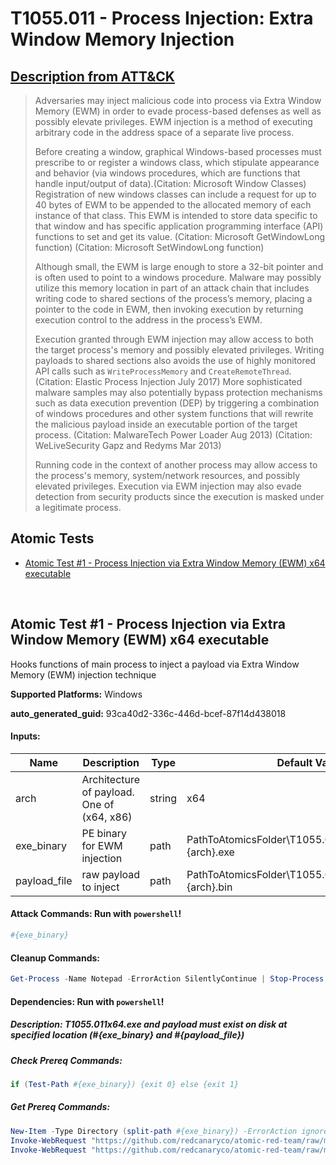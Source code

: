 # T1055.011 - Process Injection: Extra Window Memory Injection
## [Description from ATT&CK](https://attack.mitre.org/techniques/T1055/011)
<blockquote>

Adversaries may inject malicious code into process via Extra Window Memory (EWM) in order to evade process-based defenses as well as possibly elevate privileges. EWM injection is a method of executing arbitrary code in the address space of a separate live process. 

Before creating a window, graphical Windows-based processes must prescribe to or register a windows class, which stipulate appearance and behavior (via windows procedures, which are functions that handle input/output of data).(Citation: Microsoft Window Classes) Registration of new windows classes can include a request for up to 40 bytes of EWM to be appended to the allocated memory of each instance of that class. This EWM is intended to store data specific to that window and has specific application programming interface (API) functions to set and get its value. (Citation: Microsoft GetWindowLong function) (Citation: Microsoft SetWindowLong function)

Although small, the EWM is large enough to store a 32-bit pointer and is often used to point to a windows procedure. Malware may possibly utilize this memory location in part of an attack chain that includes writing code to shared sections of the process’s memory, placing a pointer to the code in EWM, then invoking execution by returning execution control to the address in the process’s EWM.

Execution granted through EWM injection may allow access to both the target process's memory and possibly elevated privileges. Writing payloads to shared sections also avoids the use of highly monitored API calls such as <code>WriteProcessMemory</code> and <code>CreateRemoteThread</code>.(Citation: Elastic Process Injection July 2017) More sophisticated malware samples may also potentially bypass protection mechanisms such as data execution prevention (DEP) by triggering a combination of windows procedures and other system functions that will rewrite the malicious payload inside an executable portion of the target process.  (Citation: MalwareTech Power Loader Aug 2013) (Citation: WeLiveSecurity Gapz and Redyms Mar 2013)

Running code in the context of another process may allow access to the process's memory, system/network resources, and possibly elevated privileges. Execution via EWM injection may also evade detection from security products since the execution is masked under a legitimate process. 

</blockquote>

## Atomic Tests

- [Atomic Test #1 - Process Injection via Extra Window Memory (EWM) x64 executable](#atomic-test-1---process-injection-via-extra-window-memory-ewm-x64-executable)


<br/>

## Atomic Test #1 - Process Injection via Extra Window Memory (EWM) x64 executable
Hooks functions of main process to inject a payload via Extra Window Memory (EWM) injection technique

**Supported Platforms:** Windows


**auto_generated_guid:** 93ca40d2-336c-446d-bcef-87f14d438018





#### Inputs:
| Name | Description | Type | Default Value |
|------|-------------|------|---------------|
| arch | Architecture of payload. One of (x64, x86) | string | x64|
| exe_binary | PE binary for EWM injection | path | PathToAtomicsFolder&#92;T1055.011&#92;bin&#92;T1055.011_#{arch}.exe|
| payload_file | raw payload to inject | path | PathToAtomicsFolder&#92;T1055.011&#92;bin&#92;payload.exe_#{arch}.bin|


#### Attack Commands: Run with `powershell`! 


```powershell
#{exe_binary}
```

#### Cleanup Commands:
```powershell
Get-Process -Name Notepad -ErrorAction SilentlyContinue | Stop-Process -Force
```



#### Dependencies:  Run with `powershell`!
##### Description: T1055.011x64.exe and payload must exist on disk at specified location (#{exe_binary} and #{payload_file})
##### Check Prereq Commands:
```powershell
if (Test-Path #{exe_binary}) {exit 0} else {exit 1}
```
##### Get Prereq Commands:
```powershell
New-Item -Type Directory (split-path #{exe_binary}) -ErrorAction ignore | Out-Null
Invoke-WebRequest "https://github.com/redcanaryco/atomic-red-team/raw/master/atomics/T1055.011/bin/T1055.011_#{arch}.exe" -OutFile "#{exe_binary}" -UseBasicParsing
Invoke-WebRequest "https://github.com/redcanaryco/atomic-red-team/raw/master/atomics/T1055.011/bin/payload.exe_#{arch}.bin" -OutFile "#{payload_file}" -UseBasicParsing
```




<br/>
